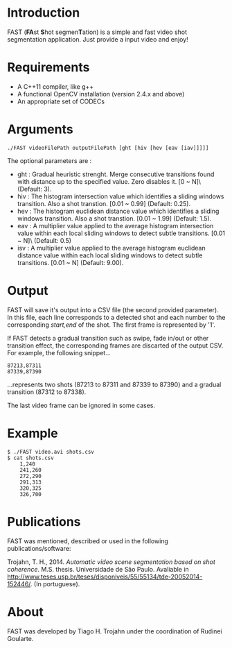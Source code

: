 # Introduction
FAST (**FA**st **S**hot segmen**T**ation) is a simple and fast video shot segmentation application. Just provide a input video and enjoy!

# Requirements
*   A C++11 compiler, like g++
*   A functional OpenCV installation (version 2.4.x and above)
*   An appropriate set of CODECs


# Arguments
	./FAST videoFilePath outputFilePath [ght [hiv [hev [eav [iav]]]]]
The optional parameters are :
- ght : Gradual heuristic strenght. Merge consecutive transitions found with distance up to the specified value. Zero disables it. \[0 ~ N]\ (Default: 3).
- hiv : The histogram intersection value which identifies a sliding windows transition. Also a shot transtion. \[0.01 ~ 0.99\] (Default: 0.25).
- hev : The histogram euclidean distance value which identifies a sliding windows transition. Also a shot transtion. \[0.01 ~ 1.99\] (Default: 1.5).
- eav : A multiplier value applied to the average histogram intersection value within each local sliding windows to detect subtle transitions. \[0.01 ~ N]\ (Default: 0.5)
- isv : A multiplier value applied to the average histogram euclidean distance value within each local sliding windows to detect subtle transitions. \[0.01 ~ N\] (Default: 9.00).


# Output
FAST will save it's output into a CSV file (the second provided parameter). In this file, each line corresponds to a detected shot and each number to the corresponding *start,end* of the shot. The first frame is represented by '1'.

If FAST detects a gradual transition such as swipe, fade in/out or other transition effect, the corresponding frames are discarted of the output CSV. For example, the following snippet...

	87213,87311
	87339,87390
	
...represents two shots (87213 to 87311 and 87339 to 87390) and a gradual transition (87312 to 87338).

The last video frame can be ignored in some cases.

# Example
	$ ./FAST video.avi shots.csv
	$ cat shots.csv
		1,240
		241,260
		272,290
		291,313
		320,325
		326,700

# Publications
FAST was mentioned, described or used in the following publications/software:
	
Trojahn, T. H., 2014. *Automatic video scene segmentation based on shot coherence*. M.S. thesis. Universidade de São Paulo. Avaliable in http://www.teses.usp.br/teses/disponiveis/55/55134/tde-20052014-152446/. (In portuguese).

# About
FAST was developed by Tiago H. Trojahn under the coordination of Rudinei Goularte.



